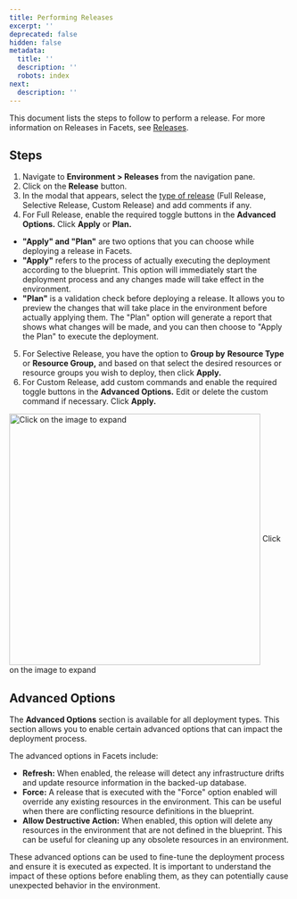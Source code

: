 ```yaml
---
title: Performing Releases
excerpt: ''
deprecated: false
hidden: false
metadata:
  title: ''
  description: ''
  robots: index
next:
  description: ''
---
```

This document lists the steps to follow to perform a release. For more information on Releases in Facets, see [Releases](doc:releases-concept).

## Steps

1. Navigate to **Environment > Releases** from the navigation pane.
2. Click on the **Release** button.
3. In the modal that appears, select the [type of release](https://readme.facets.cloud/v1.0/docs/releases-concept#introduction) (Full Release, Selective Release, Custom Release) and add comments if any.
4. For Full Release, enable the required toggle buttons in the **Advanced Options.** Click **Apply** or **Plan.**

* **"Apply" and "Plan"** are two options that you can choose while deploying a release in Facets.
* **"Apply"** refers to the process of actually executing the deployment according to the blueprint. This option will immediately start the deployment process and any changes made will take effect in the environment.
* **"Plan"** is a validation check before deploying a release. It allows you to preview the changes that will take place in the environment before actually applying them. The "Plan" option will generate a report that shows what changes will be made, and you can then choose to "Apply the Plan" to execute the deployment.

5. For Selective Release, you have the option to **Group by** **Resource Type** or **Resource Group,** and based on that select the desired resources or resource groups you wish to deploy, then click **Apply.**
6. For Custom Release, add custom commands and enable the required toggle buttons in the **Advanced Options.** Edit or delete the custom command if necessary. Click **Apply.**

<Image alt="Click on the image to expand" align="center" width="450px" border={true} src="https://files.readme.io/84e4f94-releases.gif">
  Click on the image to expand
</Image>

## Advanced Options

The **Advanced Options** section is available for all deployment types. This section allows you to enable certain advanced options that can impact the deployment process.

The advanced options in Facets include:

* **Refresh:** When enabled, the release will detect any infrastructure drifts and update resource information in the backed-up database.
* **Force:** A release that is executed with the "Force" option enabled will override any existing resources in the environment. This can be useful when there are conflicting resource definitions in the blueprint.
* **Allow Destructive Action:** When enabled, this option will delete any resources in the environment that are not defined in the blueprint. This can be useful for cleaning up any obsolete resources in an environment.

These advanced options can be used to fine-tune the deployment process and ensure it is executed as expected. It is important to understand the impact of these options before enabling them, as they can potentially cause unexpected behavior in the environment.
